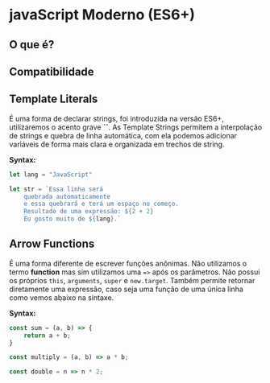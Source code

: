 # javaScript Moderno (ES6+)

## O que é?

## Compatibilidade


## Template Literals

É uma forma de declarar strings, foi introduzida na versão ES6+, utilizaremos o acento grave **``**. As Template Strings permitem a interpolação de strings e quebra de linha automática, com ela podemos adicionar variáveis de forma mais clara e organizada em trechos de string.

**Syntax:**

````js
let lang = "JavaScript"

let str = `Essa linha será
    quebrada automaticamente
    e essa quebrará e terá um espaço no começo.
    Resultado de uma expressão: ${2 + 2}
    Eu gosto muito de ${lang}.`
````

## Arrow Functions

É uma forma diferente de escrever funções anônimas. Não utilizamos o termo **function** mas sim utilizamos uma `=>` após os parâmetros. Não possui os próprios `this`, `arguments`, `super` e `new.target`.
Também permite retornar diretamente uma expressão, caso seja uma função de uma única linha como vemos abaixo na sintaxe.

**Syntax:**

````js
const sum = (a, b) => {
    return a + b;
}

const multiply = (a, b) => a * b;

const double = n => n * 2;
````